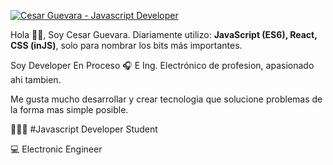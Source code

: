 [![Cesar Guevara - Javascript Developer](https://i.blogs.es/ca3f34/space-perspective_fullaltitude-squashed/450_1000.jpg)](https://www.domakedev.com)

Hola 👋🏻, Soy Cesar Guevara. Diariamente utilizo: **JavaScript (ES6), React, CSS (inJS)**, solo para nombrar los bits más importantes.

Soy Developer En Proceso 🎧 E Ing. Electrónico de profesion, apasionado ahi tambien.


Me gusta mucho desarrollar y crear tecnologia que solucione problemas de la forma mas simple posible.


👨🏼‍💻 #Javascript Developer Student

💻 Electronic Engineer